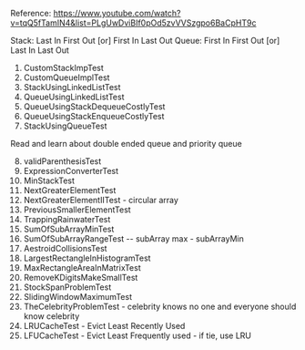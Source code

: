 Reference: https://www.youtube.com/watch?v=tqQ5fTamIN4&list=PLgUwDviBIf0pOd5zvVVSzgpo6BaCpHT9c

Stack: Last In First Out  [or] First In Last Out
Queue: First In First Out  [or]  Last In Last Out


1. CustomStackImpTest
2. CustomQueueImplTest
3. StackUsingLinkedListTest
4. QueueUsingLinkedListTest
5. QueueUsingStackDequeueCostlyTest
6. QueueUsingStackEnqueueCostlyTest
7. StackUsingQueueTest

Read and learn about double ended queue and priority queue

8. validParenthesisTest
9. ExpressionConverterTest
10. MinStackTest
11. NextGreaterElementTest
12. NextGreaterElementIITest   - circular array
13. PreviousSmallerElementTest
14. TrappingRainwaterTest
15. SumOfSubArrayMinTest
16. SumOfSubArrayRangeTest   -- subArray max - subArrayMin
17. AestroidCollisionsTest
18. LargestRectangleInHistogramTest
19. MaxRectangleAreaInMatrixTest
20. RemoveKDigitsMakeSmallTest
21. StockSpanProblemTest
22. SlidingWindowMaximumTest
23. TheCelebrityProblemTest   - celebrity knows no one and everyone should know celebrity
24. LRUCacheTest - Evict Least Recently Used
25. LFUCacheTest - Evict Least Frequently used - if tie, use LRU